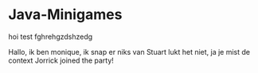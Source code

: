 # Java-Minigames

hoi test
fghrehgzdshzedg

Hallo, ik ben monique, ik snap er niks van
Stuart lukt het niet, ja je mist de context
Jorrick joined the party!
